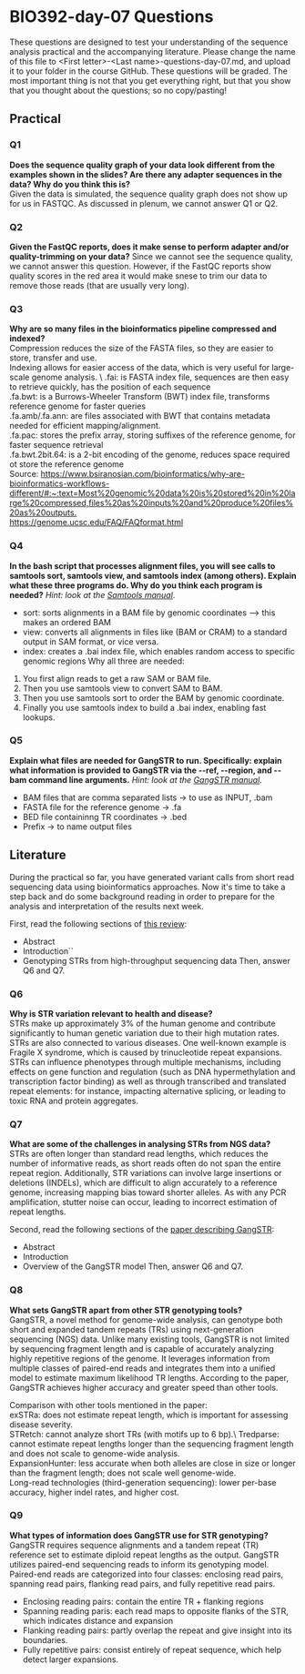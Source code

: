 
# BIO392-day-07 Questions 
These questions are designed to test your understanding of the sequence analysis practical and the accompanying literature. Please change the name of this file to \<First letter\>-\<Last name\>-questions-day-07.md, and upload it to your folder in the course GitHub.
These questions will be graded. The most important thing is not that you get everything right, but that you show that you thought about the questions; so no copy/pasting!

## Practical

### Q1
**Does the sequence quality graph of your data look different from the examples shown in the slides? Are there any adapter sequences in the data? Why do you think this is?** \
Given the data is simulated, the sequence quality graph does not show up for us in FASTQC. As discussed in plenum, we cannot answer Q1 or Q2.

### Q2
**Given the FastQC reports, does it make sense to perform adapter and/or quality-trimming on your data?**
Since we cannot see the sequence quality, we cannot answer this question. 
However, if the FastQC reports show quality scores in the red area it would make snese to trim our data to remove those reads (that are usually very long).

### Q3
**Why are so many files in the bioinformatics pipeline compressed and indexed?**\
Compression reduces the size of the FASTA files, so they are easier to store, transfer and use. \
Indexing allows for easier access of the data, which is very useful for large-scale genome analysis. \ 
.fai: is FASTA index file, sequences are then easy to retrieve quickly, has the position of each sequence \
.fa.bwt: is a Burrows-Wheeler Transform (BWT) index file, transforms reference genome for faster queries \
.fa.amb/.fa.ann: are files associated with BWT that contains metadata needed for efficient mapping/alignment. \
.fa.pac: stores the prefix array, storing suffixes of the reference genome, for faster sequence retrieval \
.fa.bwt.2bit.64: is a 2-bit encoding of the genome, reduces space required ot store the reference genome \
Source: <https://www.bsiranosian.com/bioinformatics/why-are-bioinformatics-workflows-different/#:~:text=Most%20genomic%20data%20is%20stored%20in%20large%20compressed,files%20as%20inputs%20and%20produce%20files%20as%20outputs.> \
<https://genome.ucsc.edu/FAQ/FAQformat.html>

### Q4
**In the bash script that processes alignment files, you will see calls to samtools sort, samtools view, and samtools index (among others). Explain what these three programs do. Why do you think each program is needed?**
*Hint: look at the [Samtools manual](http://www.htslib.org/doc/samtools.html)*.
- sort: sorts alignments in a BAM file by genomic coordinates --> this makes an ordered BAM
- view: converts all alignments in files like (BAM or CRAM) to a standard output in SAM format, or vice versa.
- index: creates a .bai index file, which enables random access to specific genomic regions
Why all three are needed:
1. You first align reads to get a raw SAM or BAM file.
2. Then you use samtools view to convert SAM to BAM.
3. Then you use samtools sort to order the BAM by genomic coordinate.
4. Finally you use samtools index to build a .bai index, enabling fast lookups.

### Q5
**Explain what files are needed for GangSTR to run. Specifically: explain what information is provided to GangSTR via the --ref, --region, and --bam command line arguments.**
*Hint: look at the [GangSTR manual](https://github.com/gymreklab/gangstr).*
- BAM files that are comma separated lists -> to use as INPUT, .bam
- FASTA file for the reference genome -> .fa
- BED file containinng TR coordinates -> .bed
- Prefix -> to name output files

## Literature
During the practical so far, you have generated variant calls from short read sequencing data using bioinformatics approaches. Now it's time to take a step back and do some background reading in order to prepare for the analysis and interpretation of the results next week. 

First, read the following sections of [this review](https://www.sciencedirect.com/science/article/pii/S0959437X16301538):
* Abstract
* Introduction``
* Genotyping STRs from high-throughput sequencing data
Then, answer Q6 and Q7.

### Q6
**Why is STR variation relevant to health and disease?** \
STRs make up approximately 3% of the human genome and contribute significantly to human genetic variation due to their high mutation rates.
STRs are also connected to various diseases. One well-known example is Fragile X syndrome, which is caused by trinucleotide repeat expansions.
STRs can influence phenotypes through multiple mechanisms, including effects on gene function and regulation (such as DNA hypermethylation and transcription factor binding) as well as through transcribed and translated repeat elements: for instance, impacting alternative splicing, or leading to toxic RNA and protein aggregates. 


### Q7
**What are some of the challenges in analysing STRs from NGS data?** \
STRs are often longer than standard read lengths, which reduces the number of informative reads, as short reads often do not span the entire repeat region. Additionally, STR variations can involve large insertions or deletions (INDELs), which are difficult to align accurately to a reference genome, increasing mapping bias toward shorter alleles. As with any PCR amplification, stutter noise can occur, leading to incorrect estimation of repeat lengths.


Second, read the following sections of the [paper describing GangSTR](https://academic.oup.com/nar/article/47/15/e90/5518310):
* Abstract
* Introduction
* Overview of the GangSTR model
Then, answer Q6 and Q7.

### Q8
**What sets GangSTR apart from other STR genotyping tools?** \
GangSTR, a novel method for genome-wide analysis, can genotype both short and expanded tandem repeats (TRs) using next-generation sequencing (NGS) data. Unlike many existing tools, GangSTR is not limited by sequencing fragment length and is capable of accurately analyzing highly repetitive regions of the genome. It leverages information from multiple classes of paired-end reads and integrates them into a unified model to estimate maximum likelihood TR lengths. According to the paper, GangSTR achieves higher accuracy and  greater speed than other tools.

Comparison with other tools mentioned in the paper: \
exSTRa: does not estimate repeat length, which is important for assessing disease severity. \
STRetch: cannot analyze short TRs (with motifs up to 6 bp).\ 
Tredparse: cannot estimate repeat lengths longer than the sequencing fragment length and does not scale to genome-wide analysis. \
ExpansionHunter: less accurate when both alleles are close in size or longer than the fragment length; does not scale well genome-wide. \
Long-read technologies (third-generation sequencing): lower per-base accuracy, higher indel rates, and higher cost. 

### Q9
**What types of information does GangSTR use for STR genotyping?** \
GangSTR requires sequence alignments and a tandem repeat (TR) reference set to estimate diploid repeat lengths as the output. GangSTR utilizes paired-end sequencing reads to inform its genotyping model. Paired-end reads are categorized into four classes: enclosing read pairs, spanning read pairs, flanking read pairs, and fully repetitive read pairs.
- Enclosing reading pairs: contain the entire TR + flanking regions
- Spanning reading paris: each read maps to opposite flanks of the STR, which indicates distance and expansion
- Flanking reading pairs: partly overlap the repeat and give insight into its boundaries.
- Fully repetitive pairs: consist entirely of repeat sequence, which help detect larger expansions.

